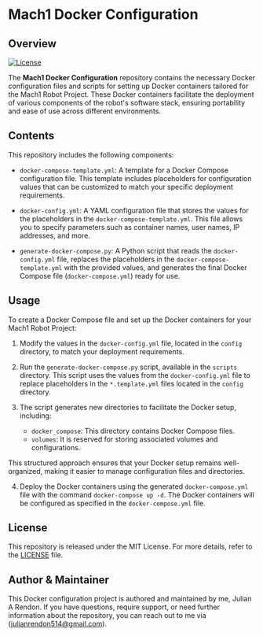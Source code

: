 # Mach1 Docker Configuration

## Overview
[![License](https://img.shields.io/badge/license-MIT-blue.svg)](LICENSE)

The **Mach1 Docker Configuration** repository contains the necessary Docker configuration files and scripts for setting up Docker containers tailored for the Mach1 Robot Project. These Docker containers facilitate the deployment of various components of the robot's software stack, ensuring portability and ease of use across different environments.

## Contents
This repository includes the following components:

- `docker-compose-template.yml`: A template for a Docker Compose configuration file. This template includes placeholders for configuration values that can be customized to match your specific deployment requirements.

- `docker-config.yml`: A YAML configuration file that stores the values for the placeholders in the `docker-compose-template.yml`. This file allows you to specify parameters such as container names, user names, IP addresses, and more.

- `generate-docker-compose.py`: A Python script that reads the `docker-config.yml` file, replaces the placeholders in the `docker-compose-template.yml` with the provided values, and generates the final Docker Compose file (`docker-compose.yml`) ready for use.

## Usage
To create a Docker Compose file and set up the Docker containers for your Mach1 Robot Project:

1. Modify the values in the `docker-config.yml` file, located in the `config` directory, to match your deployment requirements.

2. Run the `generate-docker-compose.py` script, available in the `scripts` directory. This script uses the values from the `docker-config.yml` file to replace placeholders in the `*.template.yml` files located in the `config` directory.

3. The script generates new directories to facilitate the Docker setup, including:

   - `docker_compose`: This directory contains Docker Compose files.
   - `volumes`: It is reserved for storing associated volumes and configurations.

This structured approach ensures that your Docker setup remains well-organized, making it easier to manage configuration files and directories.


4. Deploy the Docker containers using the generated `docker-compose.yml` file with the command `docker-compose up -d`. The Docker containers will be configured as specified in the `docker-compose.yml` file.



## License
This repository is released under the MIT License. For more details, refer to the [LICENSE](LICENSE) file.

## Author & Maintainer
This Docker configuration project is authored and maintained by me, Julian A Rendon. If you have questions, require support, or need further information about the repository, you can reach out to me via (julianrendon514@gmail.com).
